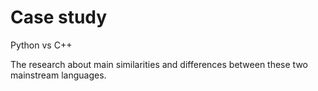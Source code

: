 # Case study

Python vs C++

The research about main similarities and differences between these two mainstream languages. 
